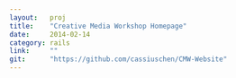 ```yaml
---
layout:   proj
title:    "Creative Media Workshop Homepage"
date:     2014-02-14
category: rails
link:     ""
git:      "https://github.com/cassiuschen/CMW-Website"
---
```

